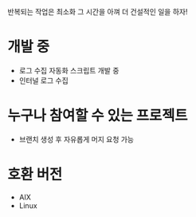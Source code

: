 반복되는 작업은 최소화 그 시간을 아껴 더 건설적인 일을 하자!

# 개발 중
- 로그 수집 자동화 스크립트 개발 중
- 인터널 로그 수집

# 누구나 참여할 수 있는 프로젝트
- 브랜치 생성 후 자유롭게 머지 요청 가능

# 호환 버전
- AIX
- Linux